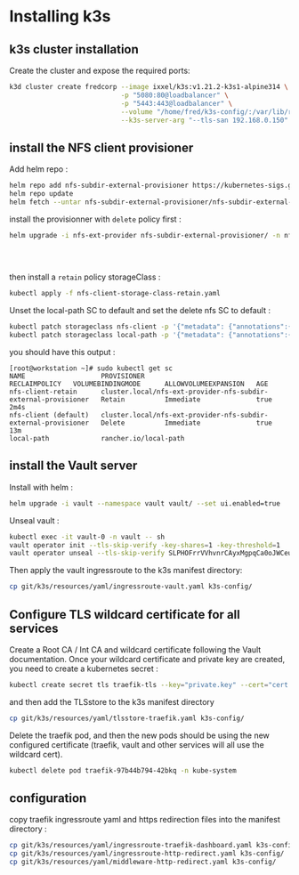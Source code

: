 # Installing k3s

## k3s cluster installation
Create the cluster and expose the required ports:

```bash
k3d cluster create fredcorp --image ixxel/k3s:v1.21.2-k3s1-alpine314 \
                            -p "5080:80@loadbalancer" \
                            -p "5443:443@loadbalancer" \
                            --volume "/home/fred/k3s-config/:/var/lib/rancher/k3s/server/manifests/" \
                            --k3s-server-arg "--tls-san 192.168.0.150"
```

## install the NFS client provisioner

Add helm repo :

```bash
helm repo add nfs-subdir-external-provisioner https://kubernetes-sigs.github.io/nfs-subdir-external-provisioner/
helm repo update
helm fetch --untar nfs-subdir-external-provisioner/nfs-subdir-external-provisioner
```

install the provisionner with `delete` policy first :

```bash
helm upgrade -i nfs-ext-provider nfs-subdir-external-provisioner/ -n nfs --set nfs.server=192.168.0.151 \
                                                                         --set nfs.path=/NFS/data-k3s \
                                                                         --set storageClass.reclaimPolicy=Delete \
                                                                         --set accessModes=ReadWriteMany
```

then install a `retain` policy storageClass :

```bash
kubectl apply -f nfs-client-storage-class-retain.yaml
```

Unset the local-path SC to default and set the delete nfs SC to default :

```bash
kubectl patch storageclass nfs-client -p '{"metadata": {"annotations":{"storageclass.kubernetes.io/is-default-class":"true"}}}'
kubectl patch storageclass local-path -p '{"metadata": {"annotations":{"storageclass.kubernetes.io/is-default-class":"false"}}}'
```

you should have this output :

```console
[root@workstation ~]# sudo kubectl get sc
NAME                   PROVISIONER                                                      RECLAIMPOLICY   VOLUMEBINDINGMODE      ALLOWVOLUMEEXPANSION   AGE
nfs-client-retain      cluster.local/nfs-ext-provider-nfs-subdir-external-provisioner   Retain          Immediate              true                   2m4s
nfs-client (default)   cluster.local/nfs-ext-provider-nfs-subdir-external-provisioner   Delete          Immediate              true                   13m
local-path             rancher.io/local-path
```

## install the Vault server

Install with helm :
```bash
helm upgrade -i vault --namespace vault vault/ --set ui.enabled=true
```

Unseal vault :

```bash
kubectl exec -it vault-0 -n vault -- sh
vault operator init --tls-skip-verify -key-shares=1 -key-threshold=1
vault operator unseal --tls-skip-verify SLPHOFrrVVhvnrCAyxMgpqCa0oJWCeuPvhkqC3uSv2U=
```

Then apply the vault ingressroute to the k3s manifest directory:
```bash
cp git/k3s/resources/yaml/ingressroute-vault.yaml k3s-config/
```

## Configure TLS wildcard certificate for all services

Create a Root CA / Int CA and wildcard certificate following the Vault documentation.
Once your wildcard certificate and private key are created, you need to create a kubernetes secret :

```bash
kubectl create secret tls traefik-tls --key="private.key" --cert="cert.crt" -n kube-system
```
 and then add the TLSstore to the k3s manifest directory 
 
 ```bash
 cp git/k3s/resources/yaml/tlsstore-traefik.yaml k3s-config/
```

Delete the traefik pod, and then the new pods should be using the new configured certificate (traefik, vault and other services will all use the wildcard cert).
 
 ```bash
kubectl delete pod traefik-97b44b794-42bkq -n kube-system
```


## configuration

copy traefik ingressroute yaml and https redirection files into the manifest directory :

```bash
cp git/k3s/resources/yaml/ingressroute-traefik-dashboard.yaml k3s-config/
cp git/k3s/resources/yaml/ingressroute-http-redirect.yaml k3s-config/
cp git/k3s/resources/yaml/middleware-http-redirect.yaml k3s-config/
```


